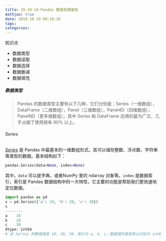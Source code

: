 ```yaml
---
title: 19-10-19-Pandas 数据处理基础
mathjax: true
date: 2019-10-19 09:18:18
tags:
categories:
---
```


知识点

- 数据类型
- 数据读取
- 数据选择
- 数据删减
- 数据填充

<!--more-->

##### 数据类型

> Pandas 的数据类型主要有以下几种，它们分别是：Series（一维数组），DataFrame（二维数组），Panel（三维数组），Panel4D（四维数组），PanelND（更多维数组）。其中 Series 和 DataFrame 应用的最为广泛，几乎占据了使用频率 90% 以上。

###### Series

 [ *Series*](https://pandas.pydata.org/pandas-docs/stable/reference/api/pandas.Series.html) 是 Pandas 中最基本的一维数组形式。其可以储存整数、浮点数、字符串等类型的数据。基本结构如下： 

```python
pandas.Series(data=None, index=None)
```

 其中，`data` 可以是字典，或者NumPy 里的 ndarray 对象等。`index` 是数据索引，索引是 Pandas 数据结构中的一大特性，它主要的功能是帮助我们更快速地定位数据。 

```python
import pandas as pd
s = pd.Series({'a': 10, 'b': 20, 'c': 30})
s
--------
a    10
b    20
c    30
dtype: int64
# 该 Series 的数据值是 10, 20, 30，索引为 a, b, c，数据值的类型默认识别为 int64
```

